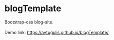 # blogTemplate
Bootstrap-css blog-site.
<br />
<br />
Demo link: https://aytugulis.github.io/blogTemplate/
